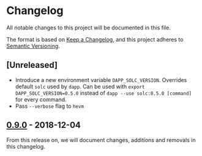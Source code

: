 # Changelog
All notable changes to this project will be documented in this file.

The format is based on [Keep a Changelog](https://keepachangelog.com/en/1.0.0/),
and this project adheres to [Semantic Versioning](https://semver.org/spec/v2.0.0.html).

## [Unreleased]
- Introduce a new environment variable `DAPP_SOLC_VERSION`. Overrides default `solc` used by `dapp`. Can be used with `export DAPP_SOLC_VERSION=0.5.0` instead of `dapp --use solc:0.5.0 [command]` for every command.
- Pass `--verbose` flag to `hevm`

## [0.9.0] - 2018-12-04

From this release on, we will document changes, additions and removals in this
changelog.

[0.9.0]: https://github.com/dapphub/dapptools/tree/dapp/0.9.0
